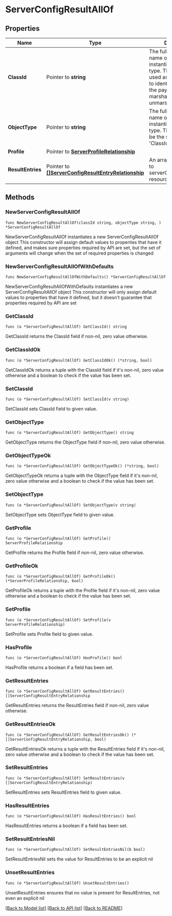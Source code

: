 # ServerConfigResultAllOf

## Properties

Name | Type | Description | Notes
------------ | ------------- | ------------- | -------------
**ClassId** | Pointer to **string** | The fully-qualified name of the instantiated, concrete type. This property is used as a discriminator to identify the type of the payload when marshaling and unmarshaling data. | [default to "server.ConfigResult"]
**ObjectType** | Pointer to **string** | The fully-qualified name of the instantiated, concrete type. The value should be the same as the &#39;ClassId&#39; property. | [default to "server.ConfigResult"]
**Profile** | Pointer to [**ServerProfileRelationship**](ServerProfileRelationship.md) |  | [optional] 
**ResultEntries** | Pointer to [**[]ServerConfigResultEntryRelationship**](ServerConfigResultEntryRelationship.md) | An array of relationships to serverConfigResultEntry resources. | [optional] 

## Methods

### NewServerConfigResultAllOf

`func NewServerConfigResultAllOf(classId string, objectType string, ) *ServerConfigResultAllOf`

NewServerConfigResultAllOf instantiates a new ServerConfigResultAllOf object
This constructor will assign default values to properties that have it defined,
and makes sure properties required by API are set, but the set of arguments
will change when the set of required properties is changed

### NewServerConfigResultAllOfWithDefaults

`func NewServerConfigResultAllOfWithDefaults() *ServerConfigResultAllOf`

NewServerConfigResultAllOfWithDefaults instantiates a new ServerConfigResultAllOf object
This constructor will only assign default values to properties that have it defined,
but it doesn't guarantee that properties required by API are set

### GetClassId

`func (o *ServerConfigResultAllOf) GetClassId() string`

GetClassId returns the ClassId field if non-nil, zero value otherwise.

### GetClassIdOk

`func (o *ServerConfigResultAllOf) GetClassIdOk() (*string, bool)`

GetClassIdOk returns a tuple with the ClassId field if it's non-nil, zero value otherwise
and a boolean to check if the value has been set.

### SetClassId

`func (o *ServerConfigResultAllOf) SetClassId(v string)`

SetClassId sets ClassId field to given value.


### GetObjectType

`func (o *ServerConfigResultAllOf) GetObjectType() string`

GetObjectType returns the ObjectType field if non-nil, zero value otherwise.

### GetObjectTypeOk

`func (o *ServerConfigResultAllOf) GetObjectTypeOk() (*string, bool)`

GetObjectTypeOk returns a tuple with the ObjectType field if it's non-nil, zero value otherwise
and a boolean to check if the value has been set.

### SetObjectType

`func (o *ServerConfigResultAllOf) SetObjectType(v string)`

SetObjectType sets ObjectType field to given value.


### GetProfile

`func (o *ServerConfigResultAllOf) GetProfile() ServerProfileRelationship`

GetProfile returns the Profile field if non-nil, zero value otherwise.

### GetProfileOk

`func (o *ServerConfigResultAllOf) GetProfileOk() (*ServerProfileRelationship, bool)`

GetProfileOk returns a tuple with the Profile field if it's non-nil, zero value otherwise
and a boolean to check if the value has been set.

### SetProfile

`func (o *ServerConfigResultAllOf) SetProfile(v ServerProfileRelationship)`

SetProfile sets Profile field to given value.

### HasProfile

`func (o *ServerConfigResultAllOf) HasProfile() bool`

HasProfile returns a boolean if a field has been set.

### GetResultEntries

`func (o *ServerConfigResultAllOf) GetResultEntries() []ServerConfigResultEntryRelationship`

GetResultEntries returns the ResultEntries field if non-nil, zero value otherwise.

### GetResultEntriesOk

`func (o *ServerConfigResultAllOf) GetResultEntriesOk() (*[]ServerConfigResultEntryRelationship, bool)`

GetResultEntriesOk returns a tuple with the ResultEntries field if it's non-nil, zero value otherwise
and a boolean to check if the value has been set.

### SetResultEntries

`func (o *ServerConfigResultAllOf) SetResultEntries(v []ServerConfigResultEntryRelationship)`

SetResultEntries sets ResultEntries field to given value.

### HasResultEntries

`func (o *ServerConfigResultAllOf) HasResultEntries() bool`

HasResultEntries returns a boolean if a field has been set.

### SetResultEntriesNil

`func (o *ServerConfigResultAllOf) SetResultEntriesNil(b bool)`

 SetResultEntriesNil sets the value for ResultEntries to be an explicit nil

### UnsetResultEntries
`func (o *ServerConfigResultAllOf) UnsetResultEntries()`

UnsetResultEntries ensures that no value is present for ResultEntries, not even an explicit nil

[[Back to Model list]](../README.md#documentation-for-models) [[Back to API list]](../README.md#documentation-for-api-endpoints) [[Back to README]](../README.md)



